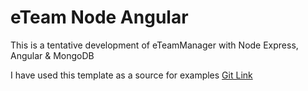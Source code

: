 # eTeam Node Angular

This is a tentative development of eTeamManager with Node Express, Angular & MongoDB

I have used this template as a source for examples [Git Link](https://github.com/sahat/hackathon-starter)